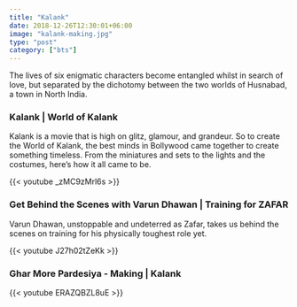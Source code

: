 ```yaml
---
title: "Kalank"
date: 2018-12-26T12:30:01+06:00
image: "kalank-making.jpg"
type: "post"
category: ["bts"]
---
```


The lives of six enigmatic characters become entangled whilst in search of love, but separated by the dichotomy between the two worlds of Husnabad, a town in North India.

<h3>Kalank | World of Kalank</h3>

Kalank is a movie that is high on glitz, glamour, and grandeur. So to create the World of Kalank, the best minds in Bollywood came together to create something timeless. From the miniatures and sets to the lights and the costumes, here’s how it all came to be.

{{< youtube _zMC9zMrl6s >}}

<h3>Get Behind the Scenes with Varun Dhawan | Training for ZAFAR</h3>

Varun Dhawan, unstoppable and undeterred as Zafar, takes us behind the scenes on training for his physically toughest role yet.

{{< youtube J27h02tZeKk >}}

<h3>Ghar More Pardesiya - Making | Kalank</h3>

{{< youtube ERAZQBZL8uE >}}
